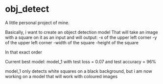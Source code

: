 # obj_detect
A little personal project of mine.

Basically, i want to create an object detection model
That will take an image with a square on it as an input
and will output:
-x of the upper left corner
-y of the upper left corner
-width of the square
-height of the square

In that exact order

Current best model:
model_1 with test loss = 0.07 and test accuracy = 96%

model_1 only detects white squares on a black background,
but i am now working on a model that will work with coloured images
